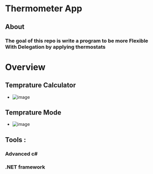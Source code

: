 # Thermometer App


## About

### The goal of this repo is write a program to be more Flexible With Delegation by applying thermostats

# Overview
## Temprature Calculator
  -  ![image](https://github.com/Ayamohamed0101/Simple-.NET-Projects/assets/152428721/fbc1604f-9e95-4a20-9d24-3e163fd9e5da)

## Temprature Mode
 -  ![image](https://github.com/Ayamohamed0101/Simple-.NET-Projects/assets/152428721/ea77beac-fca5-432a-bda9-54a31ae8d158)

## Tools :
### Advanced c#
### .NET framework
